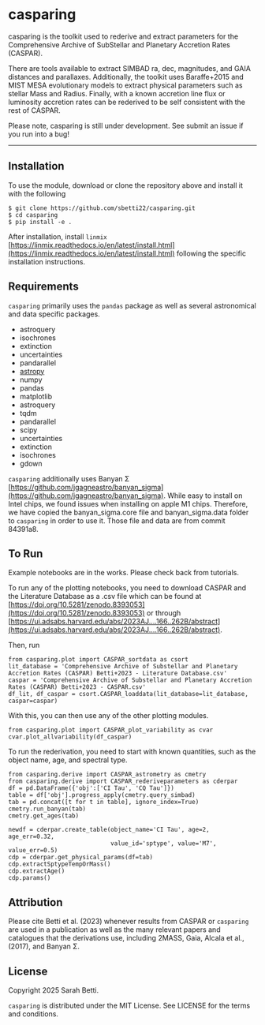 # casparing
casparing is the toolkit used to rederive and extract parameters for the Comprehensive Archive of SubStellar and Planetary Accretion Rates (CASPAR). 

There are tools available to extract SIMBAD ra, dec, magnitudes, and GAIA distances and parallaxes.  Additionally, the toolkit uses Baraffe+2015 and MIST MESA evolutionary models to extract physical parameters such as stellar Mass and Radius. Finally, with a known accretion line flux or luminosity accretion rates can be rederived to be self consistent with the rest of CASPAR. 

Please note, casparing is still under development.  See submit an issue if you run into a bug!  

---
## Installation 
To use the module, download or clone the repository above and install it with the following 
```
$ git clone https://github.com/sbetti22/casparing.git
$ cd casparing
$ pip install -e .
````

After installation, install ```linmix``` [https://linmix.readthedocs.io/en/latest/install.html](https://linmix.readthedocs.io/en/latest/install.html) following the specific installation instructions.


## Requirements
```casparing``` primarily uses the ```pandas``` package as well as several astronomical and data specific packages.
  - astroquery
  - isochrones
  - extinction
  - uncertainties
  - pandarallel
  - [astropy](https://www.astropy.org)
  - numpy 
  - pandas 
  - matplotlib 
  - astroquery 
  - tqdm
  - pandarallel
  - scipy
  - uncertainties 
  - extinction 
  - isochrones
  - gdown

```casparing``` additionally uses Banyan Σ [https://github.com/jgagneastro/banyan_sigma](https://github.com/jgagneastro/banyan_sigma).  While easy to install on Intel chips, we found issues when installing on apple M1 chips.  Therefore, we have copied the banyan_sigma.core file and banyan_sigma.data folder to ```casparing``` in order to use it. Those file and data are from commit 84391a8. 


## To Run
Example notebooks are in the works.  Please check back from tutorials.  

To run any of the plotting notebooks, you need to download CASPAR and the Literature Database as a .csv file which can be found at [https://doi.org/10.5281/zenodo.8393053](https://doi.org/10.5281/zenodo.8393053) or through [https://ui.adsabs.harvard.edu/abs/2023AJ....166..262B/abstract](https://ui.adsabs.harvard.edu/abs/2023AJ....166..262B/abstract). 

Then, run 
```
from casparing.plot import CASPAR_sortdata as csort
lit_database = 'Comprehensive Archive of Substellar and Planetary Accretion Rates (CASPAR) Betti+2023 - Literature Database.csv'
caspar = 'Comprehensive Archive of Substellar and Planetary Accretion Rates (CASPAR) Betti+2023 - CASPAR.csv'
df_lit, df_caspar = csort.CASPAR_loaddata(lit_database=lit_database, caspar=caspar)
```
With this, you can then use any of the other plotting modules.
```
from casparing.plot import CASPAR_plot_variability as cvar
cvar.plot_allvariability(df_caspar)
```

To run the rederivation, you need to start with known quantities, such as the object name, age, and spectral type.   
```
from casparing.derive import CASPAR_astrometry as cmetry
from casparing.derive import CASPAR_rederiveparameters as cderpar
df = pd.DataFrame({'obj':['CI Tau', 'CQ Tau']})
table = df['obj'].progress_apply(cmetry.query_simbad)
tab = pd.concat([t for t in table], ignore_index=True)
cmetry.run_banyan(tab)
cmetry.get_ages(tab)

newdf = cderpar.create_table(object_name='CI Tau', age=2, age_err=0.32, 
                             value_id='sptype', value='M7', value_err=0.5)
cdp = cderpar.get_physical_params(df=tab)
cdp.extractSptypeTempOrMass()
cdp.extractAge()
cdp.params()
```


## Attribution

Please cite Betti et al. (2023) whenever results from CASPAR or ```casparing``` are used in a publication as well as the many relevant papers and catalogues that the derivations use, including 2MASS, Gaia, Alcala et al., (2017), and Banyan Σ.    


## License

Copyright 2025 Sarah Betti.

```casparing``` is distributed under the MIT License. See LICENSE for the terms and conditions.
